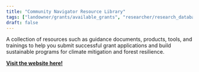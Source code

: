 ```yaml
---
title: "Community Navigator Resource Library"
tags: ["landowner/grants/available_grants", "researcher/research_databases"]
draft: false
---
```


A collection of resources such as guidance documents, products, tools, and trainings to help you submit successful grant applications and build sustainable programs for climate mitigation and forest resilience.

[**Visit the website here!**](https://co-co.org/cn-resource-library/)

